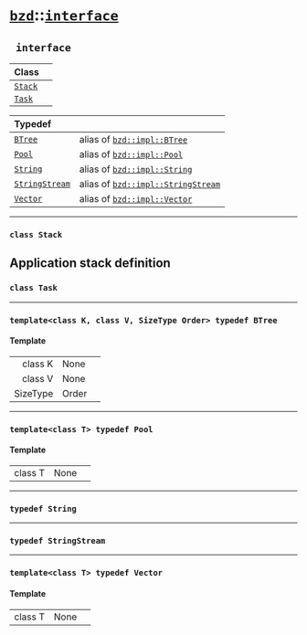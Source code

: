 # [`bzd`](../../index.md)::[`interface`](../index.md)

## ` interface`


|Class||
|:---|:---|
|[`Stack`](stack/index.md)||
|[`Task`](task/index.md)||

|Typedef||
|:---|:---|
|[`BTree`](./index.md)|alias of [`bzd::impl::BTree`](../impl/btree/index.md)|
|[`Pool`](./index.md)|alias of [`bzd::impl::Pool`](../impl/pool/index.md)|
|[`String`](./index.md)|alias of [`bzd::impl::String`](../impl/string/index.md)|
|[`StringStream`](./index.md)|alias of [`bzd::impl::StringStream`](../impl/stringstream/index.md)|
|[`Vector`](./index.md)|alias of [`bzd::impl::Vector`](../impl/vector/index.md)|
------
### `class Stack`
Application stack definition
------
### `class Task`

------
### `template<class K, class V, SizeType Order> typedef BTree`

#### Template
||||
|---:|:---|:---|
|class K|None||
|class V|None||
|SizeType|Order||
------
### `template<class T> typedef Pool`

#### Template
||||
|---:|:---|:---|
|class T|None||
------
### `typedef String`

------
### `typedef StringStream`

------
### `template<class T> typedef Vector`

#### Template
||||
|---:|:---|:---|
|class T|None||
